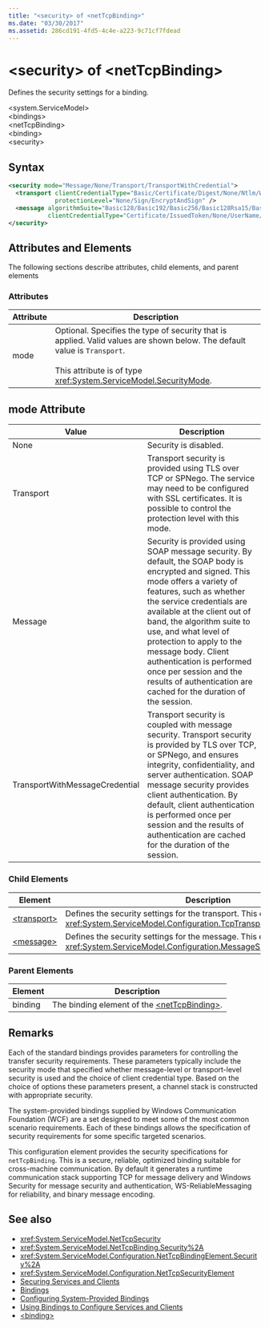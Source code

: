```yaml
---
title: "<security> of <netTcpBinding>"
ms.date: "03/30/2017"
ms.assetid: 286cd191-4fd5-4c4e-a223-9c71cf7fdead
---
```

# \<security> of \<netTcpBinding>
Defines the security settings for a binding.  
  
 \<system.ServiceModel>  
\<bindings>  
\<netTcpBinding>  
\<binding>  
\<security>  
  
## Syntax  
  
```xml  
<security mode="Message/None/Transport/TransportWithCredential">
  <transport clientCredentialType="Basic/Certificate/Digest/None/Ntlm/Windows"
             protectionLevel="None/Sign/EncryptAndSign" />
  <message algorithmSuite="Basic128/Basic192/Basic256/Basic128Rsa15/Basic256Rsa15/TripleDes/TripleDesRsa15/Basic128Sha256/Basic192Sha256/TripleDesSha256/Basic128Sha256Rsa15/Basic192Sha256Rsa15/Basic256Sha256Rsa15/TripleDesSha256Rsa15"
           clientCredentialType="Certificate/IssuedToken/None/UserName/Windows" />
</security>
```  
  
## Attributes and Elements  
 The following sections describe attributes, child elements, and parent elements  
  
### Attributes  
  
|Attribute|Description|  
|---------------|-----------------|  
|mode|Optional. Specifies the type of security that is applied. Valid values are shown below. The default value is `Transport`.<br /><br /> This attribute is of type <xref:System.ServiceModel.SecurityMode>.|  
  
## mode Attribute  
  
|Value|Description|  
|-----------|-----------------|  
|None|Security is disabled.|  
|Transport|Transport security is provided using TLS over TCP or SPNego. The service may need to be configured with SSL certificates. It is possible to control the protection level with this mode.|  
|Message|Security is provided using SOAP message security. By default, the SOAP body is encrypted and signed. This mode offers a variety of features, such as whether the service credentials are available at the client out of band, the algorithm suite to use, and what level of protection to apply to the message body. Client authentication is performed once per session and the results of authentication are cached for the duration of the session.|  
|TransportWithMessageCredential|Transport security is coupled with message security. Transport security is provided by TLS over TCP, or SPNego, and ensures integrity, confidentiality, and server authentication. SOAP message security provides client authentication. By default, client authentication is performed once per session and the results of authentication are cached for the duration of the session.|  
  
### Child Elements  
  
|Element|Description|  
|-------------|-----------------|  
|[\<transport>](../../../../../docs/framework/configure-apps/file-schema/wcf/transport-of-nettcpbinding.md)|Defines the security settings for the transport. This element is of type <xref:System.ServiceModel.Configuration.TcpTransportSecurityElement>.|  
|[\<message>](../../../../../docs/framework/configure-apps/file-schema/wcf/message-element-of-nettcpbinding.md)|Defines the security settings for the message. This element is of type <xref:System.ServiceModel.Configuration.MessageSecurityOverTcpElement>.|  
  
### Parent Elements  
  
|Element|Description|  
|-------------|-----------------|  
|binding|The binding element of the [\<netTcpBinding>](../../../../../docs/framework/configure-apps/file-schema/wcf/nettcpbinding.md).|  
  
## Remarks  
 Each of the standard bindings provides parameters for controlling the transfer security requirements. These parameters typically include the security mode that specified whether message-level or transport-level security is used and the choice of client credential type. Based on the choice of options these parameters present, a channel stack is constructed with appropriate security.  
  
 The system-provided bindings supplied by Windows Communication Foundation (WCF) are a set designed to meet some of the most common scenario requirements. Each of these bindings allows the specification of security requirements for some specific targeted scenarios.  
  
 This configuration element provides the security specifications for `netTcpBinding`. This is a secure, reliable, optimized binding suitable for cross-machine communication. By default it generates a runtime communication stack supporting TCP for message delivery and Windows Security for message security and authentication, WS-ReliableMessaging for reliability, and binary message encoding.  
  
## See also

- <xref:System.ServiceModel.NetTcpSecurity>
- <xref:System.ServiceModel.NetTcpBinding.Security%2A>
- <xref:System.ServiceModel.Configuration.NetTcpBindingElement.Security%2A>
- <xref:System.ServiceModel.Configuration.NetTcpSecurityElement>
- [Securing Services and Clients](../../../../../docs/framework/wcf/feature-details/securing-services-and-clients.md)
- [Bindings](../../../../../docs/framework/wcf/bindings.md)
- [Configuring System-Provided Bindings](../../../../../docs/framework/wcf/feature-details/configuring-system-provided-bindings.md)
- [Using Bindings to Configure Services and Clients](../../../../../docs/framework/wcf/using-bindings-to-configure-services-and-clients.md)
- [\<binding>](../../../../../docs/framework/misc/binding.md)
